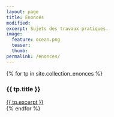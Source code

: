 ```yaml
---
layout: page
title: Enoncés
modified:
excerpt: Sujets des travaux pratiques.
image:
  feature: ocean.png
  teaser:
  thumb:
permalink: /enonces/
---
```


<div class="home">

{% for tp in site.collection_enonces %}
<div class="panel panel-info">
  <div class="panel-heading">
    <h3 class="panel-title">{{ tp.title }}</h3>
  </div>
  <div class="panel-body">
    <a class="post-link" href="{{ tp.url | prepend: site.baseurl }}">{{ tp.excerpt }}</a>
  </div>
</div>
    {% endfor %}


</div>